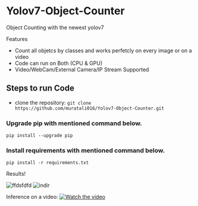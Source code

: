 # Yolov7-Object-Counter
Object Counting with the newest yolov7

Features
* Count all objetcs by classes and works perfetcly on every image or on a video
* Code can run on Both (CPU & GPU)
* Video/WebCam/External Camera/IP Stream Supported

## Steps to run Code
* clone the repository:
``` git clone https://github.com/muratali016/Yolov7-Object-Counter.git ```

### Upgrade pip with mentioned command below.
``` pip install --upgrade pip ```

### Install requirements with mentioned command below.
 ``` pip install -r requirements.txt ```
 
 Results!

![ffdsfdfd](https://user-images.githubusercontent.com/77502485/187065933-0fe4b372-9c40-47ce-bee8-cae6af97605b.jpg)
![indir](https://user-images.githubusercontent.com/77502485/187065517-1ecff689-534f-4aa5-a1e0-06a03ccd8ec9.jpg)

Inference on a video:
[![Watch the video](https://i.imgur.com/vKb2F1B.png)](https://youtu.be/vt5fpE0bzSY)
